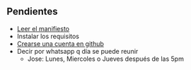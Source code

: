 ## Pendientes
- [Leer el manifiesto](https://github.com/joseche/programathon2016)
- Instalar los requisitos
- [Crearse una cuenta en github](https://github.com/)
- Decir por whatsapp q día se puede reunir
  - Jose: Lunes, Miercoles o Jueves después de las 5pm
  
